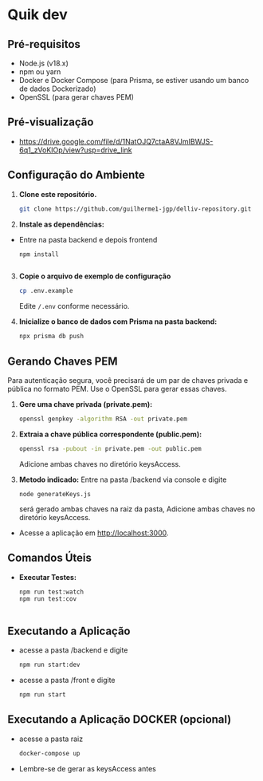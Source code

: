 # Quik dev 

## Pré-requisitos

- Node.js (v18.x)
- npm ou yarn
- Docker e Docker Compose (para Prisma, se estiver usando um banco de dados Dockerizado)
- OpenSSL (para gerar chaves PEM)

## Pré-visualização

- https://drive.google.com/file/d/1NatOJQ7ctaA8VJmIBWJS-6q1_zVoKIOp/view?usp=drive_link

## Configuração do Ambiente

1. **Clone este repositório.**

    ```bash
    git clone https://github.com/guilherme1-jgp/delliv-repository.git
    ```

2. **Instale as dependências:**

 - Entre na pasta backend e depois frontend
    ```bash
    npm install
    ```
    ```

3. **Copie o arquivo de exemplo de configuração**

    ```bash
    cp .env.example
    ```

    Edite `/.env` conforme necessário.

4. **Inicialize o banco de dados com Prisma na pasta backend:**


    ```bash
    npx prisma db push
    ```

## Gerando Chaves PEM

Para autenticação segura, você precisará de um par de chaves privada e pública no formato PEM. Use o OpenSSL para gerar essas chaves.

1. **Gere uma chave privada (private.pem):**

    ```bash
    openssl genpkey -algorithm RSA -out private.pem
    ```

2. **Extraia a chave pública correspondente (public.pem):**

    ```bash
    openssl rsa -pubout -in private.pem -out public.pem
    ```
    Adicione ambas chaves no diretório keysAccess.

3. **Metodo indicado:**
    Entre na pasta /backend via console e digite 
       
       node generateKeys.js
     
    será gerado ambas chaves na raiz da pasta,
    Adicione ambas chaves no diretório keysAccess.


- Acesse a aplicação em [http://localhost:3000](http://localhost:3000).

## Comandos Úteis

- **Executar Testes:**

    ```bash
    npm run test:watch
    npm run test:cov
    ```
    ```

## Executando a Aplicação
- acesse a pasta /backend e digite
    ```bash
    npm run start:dev

- acesse a pasta /front e digite
    ```bash
    npm run start

## Executando a Aplicação DOCKER (opcional)
- acesse a pasta raiz
    ```bash
    docker-compose up

- Lembre-se de gerar as keysAccess antes

